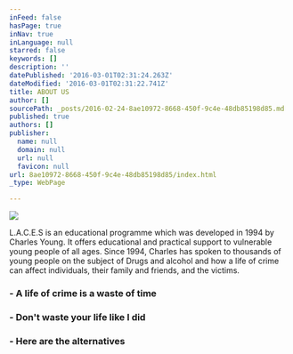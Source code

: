 ```yaml
---
inFeed: false
hasPage: true
inNav: true
inLanguage: null
starred: false
keywords: []
description: ''
datePublished: '2016-03-01T02:31:24.263Z'
dateModified: '2016-03-01T02:31:22.741Z'
title: ABOUT US
author: []
sourcePath: _posts/2016-02-24-8ae10972-8668-450f-9c4e-48db85198d85.md
published: true
authors: []
publisher:
  name: null
  domain: null
  url: null
  favicon: null
url: 8ae10972-8668-450f-9c4e-48db85198d85/index.html
_type: WebPage

---
```

![](https://s3-us-west-2.amazonaws.com/the-grid-img/p/10fce9957387b735d3fb6bd0ef64933c397e900a.png)

L.A.C.E.S is an educational programme which was developed in 1994 by Charles Young. It offers educational and practical support to vulnerable young people of all ages. Since 1994, Charles has spoken to thousands of young people on the subject of Drugs and alcohol and how a life of crime can affect individuals, their family and friends, and the victims. 

### - A life of crime is a waste of time

### - Don't waste your life like I did

### - Here are the alternatives